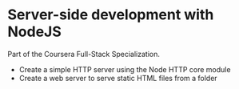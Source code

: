 # Server-side development with NodeJS
Part of the Coursera Full-Stack Specialization.
- Create a simple HTTP server using the Node HTTP core module
- Create a web server to serve static HTML files from a folder